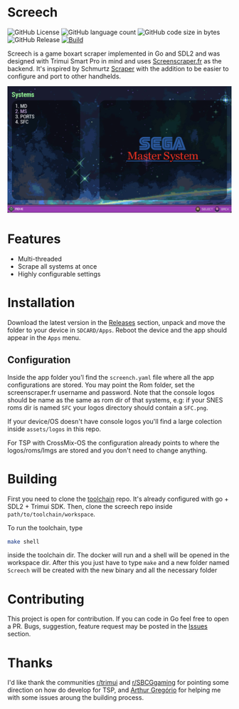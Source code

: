 # Screech

  <p align="left">
  <img alt="GitHub License" src="https://img.shields.io/github/license/anibaldeboni/screech?logo=gnu">
  <img alt="GitHub language count" src="https://img.shields.io/github/languages/count/anibaldeboni/screech?logo=go">
  <img alt="GitHub code size in bytes" src="https://img.shields.io/github/languages/code-size/anibaldeboni/rapper">
  <img href="https://github.com/anibaldeboni/rapper/releases/latest" alt="GitHub Release" src="https://img.shields.io/github/v/release/anibaldeboni/screech?logo=semanticrelease">
  <a href="https://github.com/anibaldeboni/screech/actions/workflows/master.yml" rel="nofollow">
    <img src="https://img.shields.io/github/actions/workflow/status/anibaldeboni/screech/master.yml?branch=master&logo=Github" alt="Build" />
  </a>
  </p>

Screech is a game boxart scraper implemented in Go and SDL2 and was designed with Trimui Smart Pro in mind and uses [Screenscraper.fr](https://www.screenscraper.fr/) as the backend. It's inspired by Schmurtz [Scraper](https://github.com/schmurtzm/TrimUI-Smart-Pro/tree/main/Scraper) with the addition to be easier to configure and port to other handhelds.

![Screench main screen](./assets/screenshot.png)

# Features
- Multi-threaded
- Scrape all systems at once
- Highly configurable settings

# Installation

Download the latest version in the [Releases](https://github.com/anibaldeboni/screech/releases/latest) section, unpack and move the folder to your device in `SDCARD/Apps`. Reboot the device and the app should appear in the `Apps` menu.

## Configuration

Inside the app folder you'l find the `screench.yaml` file where all the app configurations are stored. You may point the Rom folder, set the screenscraper.fr username and password. Note that the console logos should be name as the same as rom dir of that systems, e.g: if your SNES roms dir is named `SFC` your logos directory should contain a `SFC.png`.

If your device/OS doesn't have console logos you'll find a large colection inside `assets/logos` in this repo.

For TSP with CrossMix-OS the configuration already points to where the logos/roms/Imgs are stored and you don't need to change anything.

# Building

First you need to clone the [toolchain](https://github.com/anibaldeboni/trimui-smart-pro-toolchain) repo. It's already configured with go + SDL2 + Trimui SDK.
Then, clone the screech repo inside `path/to/toolchain/workspace`.

To run the toolchain, type

```sh
make shell
```

inside the toolchain dir. The docker will run and a shell will be opened in the workspace dir.
After this you just have to type `make` and a new folder named `Screech` will be created with the new binary and all the necessary folder

# Contributing

This project is open for contribution. If you can code in Go feel free to open a PR.
Bugs, suggestion, feature request may be posted in the [Issues](https://github.com/anibaldeboni/screech/issues) section.

# Thanks

I'd like thank the communities [r/trimui](https://www.reddit.com/r/trimui/) and [r/SBCGgaming](https://www.reddit.com/r/SBCGaming/) for pointing some direction on how do develop for TSP, and [Arthur Gregório](https://github.com/ogregorio?tab=repositories) for helping me with some issues aroung the building process.
